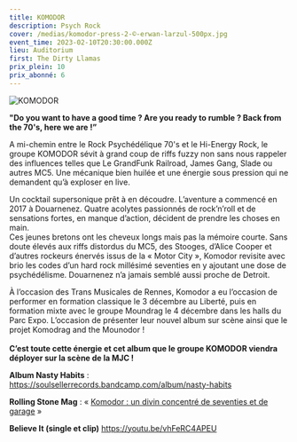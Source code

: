 ```yaml
---
title: KOMODOR
description: Psych Rock
cover: /medias/komodor-press-2-©-erwan-larzul-500px.jpg
event_time: 2023-02-10T20:30:00.000Z
lieu: Auditorium
first: The Dirty Llamas
prix_plein: 10
prix_abonné: 6
---
```

![KOMODOR](/medias/komodor-press-2-©-erwan-larzul-500px.jpg "Crédit photo © Erwan Larzul")

**"Do you want to have a good time ? Are you ready to rumble ? Back from the 70's, here we are !”**

A mi-chemin entre le Rock Psychédélique 70's et le Hi-Energy Rock, le groupe KOMODOR sévit à grand coup de riffs fuzzy non sans nous rappeler des influences telles que Le GrandFunk Railroad, James Gang, Slade ou autres MC5. Une mécanique bien huilée et une énergie sous pression qui ne demandent qu’à exploser en live. 

Un cocktail supersonique prêt à en découdre. L’aventure a commencé en 2017 à Douarnenez. Quatre acolytes passionnés de rock’n’roll et de sensations fortes, en manque d’action, décident de prendre les choses en main.
\
Ces jeunes bretons ont les cheveux longs mais pas la mémoire courte. Sans doute élevés aux riffs distordus du MC5, des Stooges, d’Alice Cooper et d’autres rockeurs énervés issus de la « Motor City », Komodor revisite avec brio les codes d’un hard rock millésimé seventies en y ajoutant une dose de psychédélisme. Douarnenez n’a jamais semblé aussi proche de Detroit.

À l’occasion des Trans Musicales de Rennes, Komodor a eu l’occasion de performer en formation classique le 3 décembre au Liberté, puis en formation mixte avec le groupe Moundrag le 4 décembre dans les halls du Parc Expo. L’occasion de présenter leur nouvel album sur scène ainsi que le projet Komodrag and the Mounodor ! \
\
**C’est toute cette énergie et cet album que le groupe KOMODOR viendra déployer sur la scène de la MJC !**

**Album Nasty Habits** :  <https://soulsellerrecords.bandcamp.com/album/nasty-habits>

**Rolling Stone Mag** : « [Komodor : un divin concentré de seventies et de garage](https://www.rollingstone.fr/trans-musicales-2021-komodor-gardiens-rock-de-douarnenez/) »

**Believe It (single et clip)**  <https://youtu.be/vhFeRC4APEU>